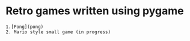
# Retro games written using pygame

    1.[Pong](pong)
    2. Mario style small game (in progress)


